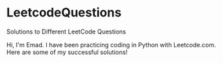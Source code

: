 # LeetcodeQuestions
Solutions to Different LeetCode Questions

Hi, I'm Emad. I have been practicing coding in Python with Leetcode.com. Here are some of my successful solutions!
